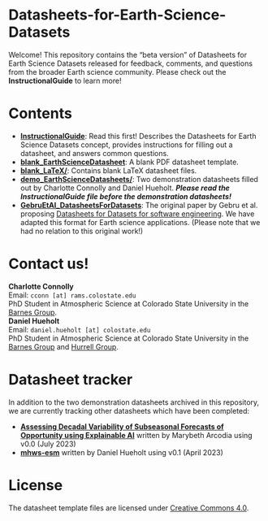 # Datasheets-for-Earth-Science-Datasets
Welcome! This repository contains the “beta version” of Datasheets for Earth Science Datasets released for feedback, comments, and questions from the broader Earth science community. Please check out the **InstructionalGuide** to learn more!

# Contents
* [**InstructionalGuide**](https://github.com/dmhuehol/Datasheets-for-Earth-Science-Datasets/blob/main/InstructionalGuide.pdf): Read this first! Describes the Datasheets for Earth Science Datasets concept, provides instructions for filling out a datasheet, and answers common questions.
* [**blank_EarthScienceDatasheet**](https://github.com/dmhuehol/Datasheets-for-Earth-Science-Datasets/blob/main/blank_EarthScienceDatasheet.pdf): A blank PDF datasheet template.
* [**blank_LaTeX/**](https://github.com/dmhuehol/Datasheets-for-Earth-Science-Datasets/tree/main/blank_LaTeX): Contains blank LaTeX datasheet files.
* [**demo_EarthScienceDatasheets/**](https://github.com/dmhuehol/Datasheets-for-Earth-Science-Datasets/tree/main/demo_EarthScienceDatasheets): Two demonstration datasheets filled out by Charlotte Connolly and Daniel Hueholt. ***Please read the InstructionalGuide file before the demonstration datasheets!***
* [**GebruEtAl_DatasheetsForDatasets**](https://github.com/dmhuehol/Datasheets-for-Earth-Science-Datasets/blob/main/GebruEtAl_DatasheetsForDatasets.pdf): The original paper by Gebru et al. proposing [Datasheets for Datasets for software engineering](https://cacm.acm.org/magazines/2021/12/256932-datasheets-for-datasets/abstract). We have adapted this format for Earth science applications. (Please note that we had no relation to this original work!)

# Contact us! 
**Charlotte Connolly**  
Email: `cconn [at] rams.colostate.edu`  
PhD Student in Atmospheric Science at Colorado State University in the [Barnes Group](https://barnes.atmos.colostate.edu/).  
**Daniel Hueholt**  
Email: `daniel.hueholt [at] colostate.edu`  
PhD Student in Atmospheric Science at Colorado State University in the [Barnes Group](https://barnes.atmos.colostate.edu/) and [Hurrell Group](https://sites.google.com/rams.colostate.edu/hurrellgroup/home).

# Datasheet tracker
In addition to the two demonstration datasheets archived in this repository, we are currently tracking other datasheets which have been completed:
* [**Assessing Decadal Variability of Subseasonal Forecasts of Opportunity using Explainable AI**](https://github.com/mbarcodia/ERC23_paper_code/blob/main/ERC23_datasheet4datascientist.pdf) written by Marybeth Arcodia using v0.0 (July 2023)
* [**mhws-esm**](https://github.com/dmhuehol/mhws-esm/blob/main/Hueholt_DatasheetforMHWsARISE15_20230423.pdf) written by Daniel Hueholt using v0.1 (April 2023)

# License
The datasheet template files are licensed under [Creative Commons 4.0](https://creativecommons.org/licenses/by/4.0/legalcode).
